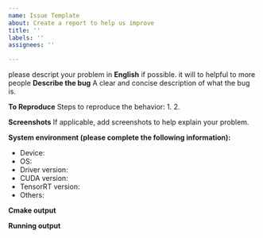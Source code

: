 ```yaml
---
name: Issue Template
about: Create a report to help us improve
title: ''
labels: ''
assignees: ''

---
```


please descript your problem in **English** if possible. it will to helpful to more people
**Describe the bug**
A clear and concise description of what the bug is.

**To Reproduce**
Steps to reproduce the behavior:
1. 
2. 

**Screenshots**
If applicable, add screenshots to help explain your problem.

**System environment (please complete the following information):**
 - Device:
 - OS:
 - Driver version:
 - CUDA version:
 - TensorRT version:
 - Others:

**Cmake output**

**Running output**